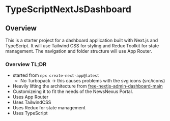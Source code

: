 # TypeScriptNextJsDashboard

## Overview

This is a starter project for a dashboard application built with Next.js and TypeScript. It will use Tailwind CSS for styling and Redux Toolkit for state management. The navigation and folder structure will use App Router.

### Overview TL;DR

- started from `npx create-next-app@latest`
  - No Turbopack -> this causes problems with the svg icons (src/icons)
- Heavily lifting the architecture from [free-nextjs-admin-dashboard-main](https://tailadmin.com/download)
- Customizeing it to fit the needs of the NewsNexus Portal.
- Uses App Router
- Uses TailwindCSS
- Uses Redux for state management
- Uses TypeScript
